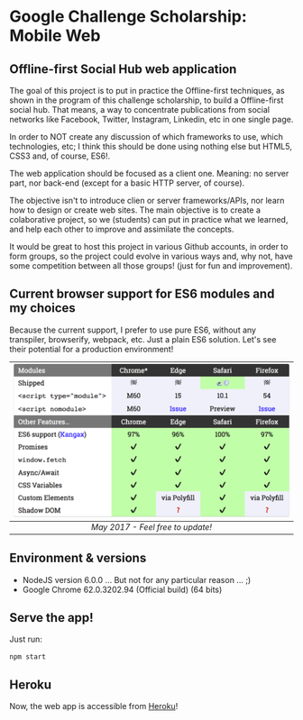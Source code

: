 # Google Challenge Scholarship: Mobile Web

## Offline-first Social Hub web application

The goal of this project is to put in practice the Offline-first techniques, as shown in the program of this challenge scholarship, to build a Offline-first social hub. That means, a way to concentrate publications from social networks like Facebook, Twitter, Instagram, Linkedin, etc in one single page.

In order to NOT create any discussion of which frameworks to use, which technologies, etc; I think this should be done using nothing else but HTML5, CSS3 and, of course, ES6!.

The web application should be focused as a client one. Meaning: no server part, nor back-end (except for a basic HTTP server, of course).

The objective isn't to introduce clien or server frameworks/APIs, nor learn how to design or create web sites. The main objective is to create a colaborative project, so we (students) can put in practice what we learned, and help each other to improve and assimilate the concepts.

It would be great to host this project in various Github accounts, in order to form groups, so the project could evolve in various ways and, why not, have some competition between all those groups! (just for fun and improvement).

## Current browser support for ES6 modules and my choices

Because the current support, I prefer to use pure ES6, without any transpiler, browserify, webpack, etc. Just a plain ES6 solution. Let's see their potential for a production environment!

| ![](md-img/es6-may2017.png) |
|:--:|
| _May 2017 - Feel free to update!_ |

## Environment & versions

- NodeJS version 6.0.0 ... But not for any particular reason ... ;)
- Google Chrome 62.0.3202.94 (Official build) (64 bits)

## Serve the app!

Just run:

```shell
npm start
```

## Heroku

Now, the web app is accessible from [Heroku](https://mwsc-socialhub.herokuapp.com/)!